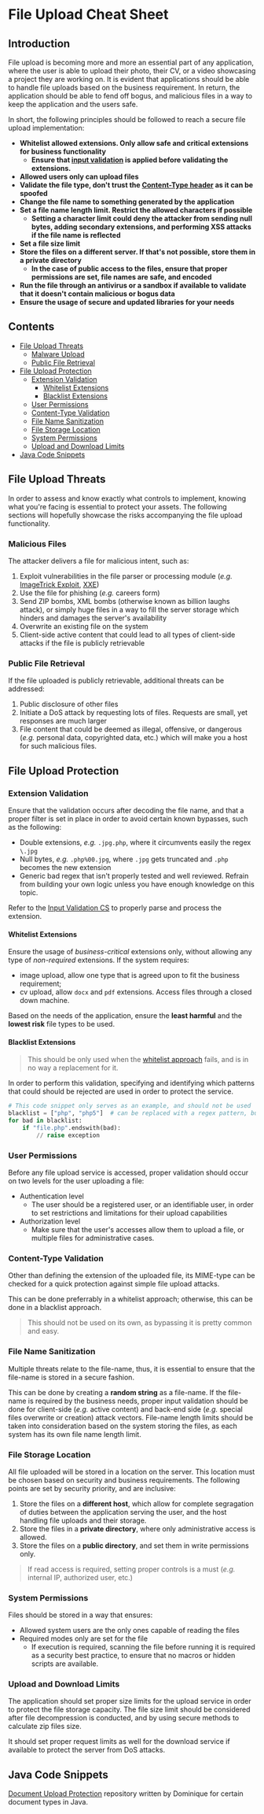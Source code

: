 # File Upload Cheat Sheet

## Introduction

File upload is becoming more and more an essential part of any application, where the user is able to upload their photo, their CV, or a video showcasing a project they are working on. It is evident that applications should be able to handle file uploads based on the business requirement. In return, the application should be able to fend off bogus, and malicious files in a way to keep the application and the users safe.

In short, the following principles should be followed to reach a secure file upload implementation:

- **Whitelist allowed extensions. Only allow safe and critical extensions for business functionality**
  - **Ensure that [input validation](https://github.com/OWASP/CheatSheetSeries/blob/master/cheatsheets/Input_Validation_Cheat_Sheet.md#validating-free-form-unicode-text) is applied before validating the extensions.**
- **Allowed users only can upload files**
- **Validate the file type, don't trust the [Content-Type header](https://developer.mozilla.org/en-US/docs/Web/HTTP/Headers/Content-Type)  as it can be spoofed**
- **Change the file name to something generated by the application**
- **Set a file name length limit. Restrict the allowed characters if possible**
  - **Setting a character limit could deny the attacker from sending null bytes, adding secondary extensions, and performing XSS attacks if the file name is reflected**
- **Set a file size limit**
- **Store the files on a different server. If that's not possible, store them in a private directory**
  - **In the case of public access to the files, ensure that proper permissions are set, file names are safe, and encoded**
- **Run the file through an antivirus or a sandbox if available to validate that it doesn't contain malicious or bogus data**
- **Ensure the usage of secure and updated libraries for your needs**

## Contents

- [File Upload Threats](#file-upload-threats)
    - [Malware Upload](#malware-upload)
    - [Public File Retrieval](#public-file-retrieval)
- [File Upload Protection](#file-upload-protection)
    - [Extension Validation](#extension-validation)
        - [Whitelist Extensions](#whitelist-extensions)
        - [Blacklist Extensions](#blacklist-extensions)
    - [User Permissions](#user-permissions)
    - [Content-Type Validation](#content-type-validation)
    - [File Name Sanitization](#file-name-sanitization)
    - [File Storage Location](#file-storage-location)
    - [System Permissions](#system-permissions)
    - [Upload and Download Limits](#upload-and-download-limits)
- [Java Code Snippets](#java-code-snippets)

## File Upload Threats

In order to assess and know exactly what controls to implement, knowing what you're facing is essential to protect your assets. The following sections will hopefully showcase the risks accompanying the file upload functionality.

### Malicious Files

The attacker delivers a file for malicious intent, such as:

1. Exploit vulnerabilities in the file parser or processing module (_e.g._ [ImageTrick Exploit](https://imagetragick.com/), [XXE](https://www.owasp.org/index.php/XML_External_Entity_(XXE)_Processing))
2. Use the file for phishing (_e.g._ careers form)
3. Send ZIP bombs, XML bombs (otherwise known as billion laughs attack), or simply huge files in a way to fill the server storage which hinders and damages the server's availability
4. Overwrite an existing file on the system
5. Client-side active content that could lead to all types of client-side attacks if the file is publicly retrievable

### Public File Retrieval

If the file uploaded is publicly retrievable, additional threats can be addressed:

1. Public disclosure of other files
2. Initiate a DoS attack by requesting lots of files. Requests are small, yet responses are much larger
3. File content that could be deemed as illegal, offensive, or dangerous (_e.g._ personal data, copyrighted data, etc.) which will make you a host for such malicious files.

## File Upload Protection

### Extension Validation

Ensure that the validation occurs after decoding the file name, and that a proper filter is set in place in order to avoid certain known bypasses, such as the following:

- Double extensions, _e.g._ `.jpg.php`, where it circumvents easily the regex `\.jpg`
- Null bytes, _e.g._ `.php%00.jpg`, where `.jpg` gets truncated and `.php` becomes the new extension
- Generic bad regex that isn't properly tested and well reviewed. Refrain from building your own logic unless you have enough knowledge on this topic.

Refer to the [Input Validation CS](Input_Validation_Cheat_Sheet.md) to properly parse and process the extension.

#### Whitelist Extensions

Ensure the usage of *business-critical* extensions only, without allowing any type of *non-required* extensions. If the system requires:

- image upload, allow one type that is agreed upon to fit the business requirement;
- cv upload, allow `docx` and `pdf` extensions. Access files through a closed down machine.

Based on the needs of the application, ensure the **least harmful** and the **lowest risk** file types to be used.

#### Blacklist Extensions

> This should be only used when the [whitelist approach](#whitelist-extensions) fails, and is in no way a replacement for it.

In order to perform this validation, specifying and identifying which patterns that could should be rejected are used in order to protect the service.

```python
# This code snippet only serves as an example, and should not be used
blacklist = ["php", "php5"]  # can be replaced with a regex pattern, but that would be even weaker, such as \.php$
for bad in blacklist:
    if "file.php".endswith(bad):
        // raise exception
```

### User Permissions

Before any file upload service is accessed, proper validation should occur on two levels for the user uploading a file:

- Authentication level
  - The user should be a registered user, or an identifiable user, in order to set restrictions and limitations for their upload capabilities
- Authorization level
  - Make sure that the user's accesses allow them to upload a file, or multiple files for administrative cases.

### Content-Type Validation

Other than defining the extension of the uploaded file, its MIME-type can be checked for a quick protection against simple file upload attacks.

This can be done preferrably in a whitelist approach; otherwise, this can be done in a blacklist approach.

> This should not be used on its own, as bypassing it is pretty common and easy.

### File Name Sanitization

Multiple threats relate to the file-name, thus, it is essential to ensure that the file-name is stored in a secure fashion.

This can be done by creating a **random string** as a file-name. If the file-name is required by the business needs, proper input validation should be done for client-side (_e.g._ active content) and back-end side (_e.g._ special files overwrite or creation) attack vectors. File-name length limits should be taken into consideration based on the system storing the files, as each system has its own file name length limit.

### File Storage Location

All file uploaded will be stored in a location on the server. This location must be chosen based on security and business requirements. The following points are set by security priority, and are inclusive:

1. Store the files on a **different host**, which allow for complete segragation of duties between the application serving the user, and the host handling file uploads and their storage.
2. Store the files in a **private directory**, where only administrative access is allowed.
3. Store the files on a **public directory**, and set them in write permissions only.

> If read access is required, setting proper controls is a must (_e.g._ internal IP, authorized user, etc.)

### System Permissions

Files should be stored in a way that ensures:

- Allowed system users are the only ones capable of reading the files
- Required modes only are set for the file
  - If execution is required, scanning the file before running it is required as a security best practice, to ensure that no macros or hidden scripts are available.

### Upload and Download Limits

The application should set proper size limits for the upload service in order to protect the file storage capacity. The file size limit should be considered after file decompression is conducted, and by using secure methods to calculate zip files size.

It should set proper request limits as well for the download service if available to protect the server from DoS attacks.

## Java Code Snippets

[Document Upload Protection](https://github.com/righettod/document-upload-protection) repository written by Dominique for certain document types in Java.